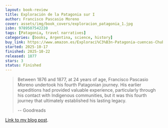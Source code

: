 ```yaml
---
layout: book-review
title: Exploración de la Patagonia sur I
author: Francisco Pascasio Moreno
cover: assets/img/book_covers/exploracion_patagonia_1.jpg
isbn: 9789507542220
tags: [Patagonia, travel narratives]
categories: [books, Argentina, science, history]
buy_link: https://www.amazon.es/Exploraci%C3%B3n-Patagonia-cuencas-Chubut-1876-1877/dp/9507542221
started: 2025-10-17
finished: 2025-10-22
released: 1877
stars: 3
status: Finished
---
```


> Between 1876 and 1877, at 24 years of age, Francisco Pascasio Moreno undertook his fourth Patagonian journey. His earlier expeditions had provided valuable experience, particularly through his contact with Indigenous communities, but it was this fourth journey that ultimately established his lasting legacy.
>
> -- Goodreads

[Link to my blog post](https://sinne.link/blog/2025/exploracion-patagonia-1-thoughts/).
